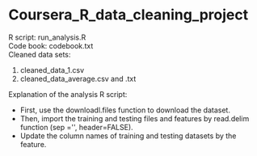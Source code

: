 # Coursera_R_data_cleaning_project

R script: run_analysis.R  
Code book: codebook.txt  
Cleaned data sets: 
  1. cleaned_data_1.csv  
  2. cleaned_data_average.csv and .txt  

Explanation of the analysis R script:   
- First, use the downloadl.files function to download the dataset.  
- Then, import the training and testing files and features by read.delim function (sep ='', header=FALSE).  
- Update the column names of training and testing datasets by the feature.  

